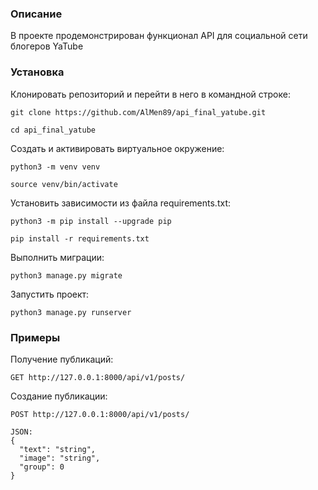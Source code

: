 ### Описание

В проекте продемонстрирован функционал API для социальной сети блогеров YaTube


### Установка

Клонировать репозиторий и перейти в него в командной строке:

```
git clone https://github.com/AlMen89/api_final_yatube.git
```

```
cd api_final_yatube
```

Cоздать и активировать виртуальное окружение:

```
python3 -m venv venv
```

```
source venv/bin/activate
```

Установить зависимости из файла requirements.txt:

```
python3 -m pip install --upgrade pip
```

```
pip install -r requirements.txt
```

Выполнить миграции:

```
python3 manage.py migrate
```

Запустить проект:

```
python3 manage.py runserver
```

### Примеры

Получение публикаций:

```
GET http://127.0.0.1:8000/api/v1/posts/
```

Создание публикации:

```
POST http://127.0.0.1:8000/api/v1/posts/

JSON:
{
  "text": "string",
  "image": "string",
  "group": 0
}
```
